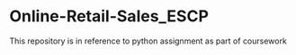 # Online-Retail-Sales_ESCP
This repository is in reference to python assignment as part of coursework

